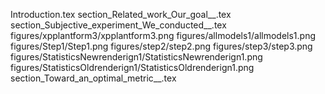 Introduction.tex
section_Related_work_Our_goal__.tex
section_Subjective_experiment_We_conducted__.tex
figures/xpplantform3/xpplantform3.png
figures/allmodels1/allmodels1.png
figures/Step1/Step1.png
figures/step2/step2.png
figures/step3/step3.png
figures/StatisticsNewrenderign1/StatisticsNewrenderign1.png
figures/StatisticsOldrenderign1/StatisticsOldrenderign1.png
section_Toward_an_optimal_metric__.tex